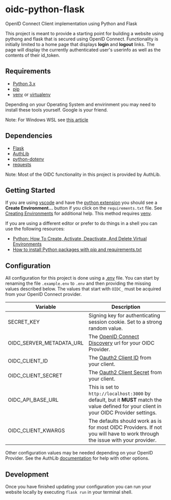# oidc-python-flask

OpenID Connect Client implementation using Python and Flask

This project is meant to provide a starting point for building a website using pythong and flask that is secured using OpenID Connect.
Functionality is initially limited to a home page that displays **login** and **logout** links. The page will display the currently 
authenticated user's userinfo as well as the contents of their id_token. 

## Requirements

- [Python 3.x](https://www.python.org/)
- [pip](https://pypi.org/project/pip/)
- [venv](https://docs.python.org/3/library/venv.html) or [virtualenv](https://virtualenv.pypa.io/en/stable/)

Depending on your Operating System and envirinment you may need to install these tools yourself. Google is your friend.

Note: For Windows WSL see [this article](https://medium.com/@rhdzmota/python-development-on-the-windows-subsystem-for-linux-wsl-17a0fa1839d)

## Dependencies

- [Flask](https://flask.palletsprojects.com/en/2.3.x/)
- [AuthLib](https://authlib.org/)
- [python-dotenv](https://pypi.org/project/python-dotenv/)
- [requests](https://pypi.org/project/requests/)

Note: Most of the OIDC functionality in this project is provided by AuthLib. 

## Getting Started

If you are using [vscode](https://code.visualstudio.com/) and have the [python extension](https://marketplace.visualstudio.com/items?itemName=ms-python.python)
you should see a **Create Environment...** button if you click on the `requirements.txt` file. See [Creating Environments](https://code.visualstudio.com/docs/python/environments#_creating-environments) for additional help. This method requires [venv](https://docs.python.org/3/library/venv.html).

If you are using a different editor or prefer to do things in a shell you can use the following resources:
- [Python: How To Create, Activate, Deactivate, And Delete Virtual Environments](https://python.land/virtual-environments/virtualenv)
- [How to install Python packages with pip and requirements.txt](https://note.nkmk.me/en/python-pip-install-requirements/)

## Configuration

All configuration for this project is done using a [.env](https://blog.bitsrc.io/a-gentle-introduction-to-env-files-9ad424cc5ff4) file. You can start by renaming
the file `.example.env` to `.env` and then providing the missing values described below. The values that start with `OIDC_` must be acquired from your OpenID
Connect provider.

| Variable                 | Description                                                                                                                                |
|--------------------------|--------------------------------------------------------------------------------------------------------------------------------------------|
| SECRET_KEY               | Signing key for authenticating session cookie. Set to a strong random value.                                                               |
| OIDC_SERVER_METADATA_URL | The [OpenID Connect Discovery](https://swagger.io/docs/specification/authentication/openid-connect-discovery/) url for your OIDC Provider. |
| OIDC_CLIENT_ID           | The [Oauth2 Client ID](https://www.oauth.com/oauth2-servers/client-registration/client-id-secret/) from your client.                       |
| OIDC_CLIENT_SECRET       | The [Oauth2 Client Secret](https://www.oauth.com/oauth2-servers/client-registration/client-id-secret/) from your client.                   |
| OIDC_API_BASE_URL        | This is set to `http://localhost:3000` by default, but it **MUST** match the value defined for your client in your OIDC Provider settings. |
| OIDC_CLIENT_KWARGS       | The defaults should work as is for most OIDC Providers. If not you will have to work through the issue with your provider.                 |

Other configuration values may be needed depending on your OpenID Provider. See the AuthLib [documentation](https://docs.authlib.org/en/latest/) for help with other options.

## Development

Once you have finished updating your configuration you can run your website locally by executing `flask run` in your terminal shell.
